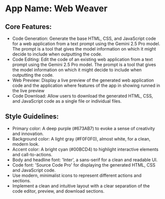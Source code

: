 # **App Name**: Web Weaver

## Core Features:

- Code Generation: Generate the base HTML, CSS, and JavaScript code for a web application from a text prompt using the Gemini 2.5 Pro model. The prompt is a tool that gives the model information on which it might decide to include when outputting the code.
- Code Editing: Edit the code of an existing web application from a text prompt using the Gemini 2.5 Pro model. The prompt is a tool that gives the model information on which it might decide to include when outputting the code.
- Web Preview: Display a live preview of the generated web application code and the application where features of the app in showing runned in the live preview
- Code Download: Allow users to download the generated HTML, CSS, and JavaScript code as a single file or individual files.

## Style Guidelines:

- Primary color: A deep purple (#673AB7) to evoke a sense of creativity and innovation.
- Background color: A light gray (#F0F0F0), almost white, for a clean, modern look.
- Accent color: A bright cyan (#00BCD4) to highlight interactive elements and call-to-actions.
- Body and headline font: 'Inter', a sans-serif for a clean and readable UI.
- Code font: 'Source Code Pro' for displaying the generated HTML, CSS and JavaScript code.
- Use modern, minimalist icons to represent different actions and sections.
- Implement a clean and intuitive layout with a clear separation of the code editor, preview, and download sections.